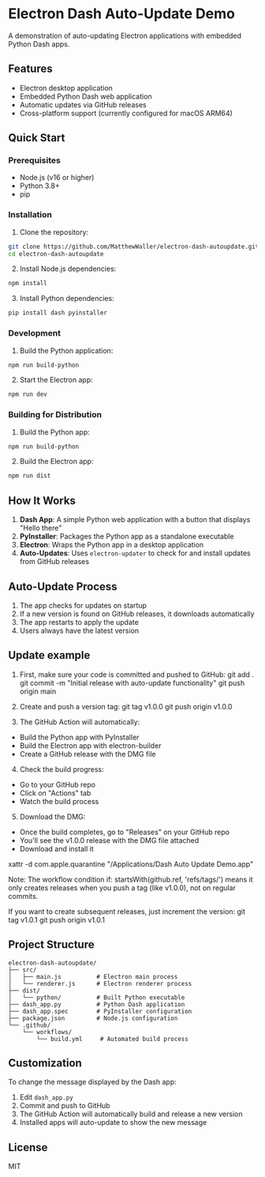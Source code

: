 # Electron Dash Auto-Update Demo

A demonstration of auto-updating Electron applications with embedded Python Dash apps.

## Features

- Electron desktop application
- Embedded Python Dash web application
- Automatic updates via GitHub releases
- Cross-platform support (currently configured for macOS ARM64)

## Quick Start

### Prerequisites

- Node.js (v16 or higher)
- Python 3.8+
- pip

### Installation

1. Clone the repository:
```bash
git clone https://github.com/MatthewWaller/electron-dash-autoupdate.git
cd electron-dash-autoupdate
```

2. Install Node.js dependencies:
```bash
npm install
```

3. Install Python dependencies:
```bash
pip install dash pyinstaller
```

### Development

1. Build the Python application:
```bash
npm run build-python
```

2. Start the Electron app:
```bash
npm run dev
```

### Building for Distribution

1. Build the Python app:
```bash
npm run build-python
```

2. Build the Electron app:
```bash
npm run dist
```

## How It Works

1. **Dash App**: A simple Python web application with a button that displays "Hello there"
2. **PyInstaller**: Packages the Python app as a standalone executable
3. **Electron**: Wraps the Python app in a desktop application
4. **Auto-Updates**: Uses `electron-updater` to check for and install updates from GitHub releases

## Auto-Update Process

1. The app checks for updates on startup
2. If a new version is found on GitHub releases, it downloads automatically
3. The app restarts to apply the update
4. Users always have the latest version

## Update example

1. First, make sure your code is committed and pushed to GitHub:
git add .
git commit -m "Initial release with auto-update functionality"
git push origin main

2. Create and push a version tag:
git tag v1.0.0
git push origin v1.0.0

3. The GitHub Action will automatically:
- Build the Python app with PyInstaller
- Build the Electron app with electron-builder
- Create a GitHub release with the DMG file
4. Check the build progress:
- Go to your GitHub repo
- Click on "Actions" tab
- Watch the build process
5. Download the DMG:
- Once the build completes, go to "Releases" on your GitHub repo
- You'll see the v1.0.0 release with the DMG file attached
- Download and install it

xattr -d com.apple.quarantine "/Applications/Dash Auto Update Demo.app"

Note: The workflow condition if: startsWith(github.ref, 'refs/tags/') means it only
creates releases when you push a tag (like v1.0.0), not on regular commits.

If you want to create subsequent releases, just increment the version:
git tag v1.0.1
git push origin v1.0.1

## Project Structure

```
electron-dash-autoupdate/
├── src/
│   ├── main.js          # Electron main process
│   └── renderer.js      # Electron renderer process
├── dist/
│   └── python/          # Built Python executable
├── dash_app.py          # Python Dash application
├── dash_app.spec        # PyInstaller configuration
├── package.json         # Node.js configuration
└── .github/
    └── workflows/
        └── build.yml     # Automated build process
```

## Customization

To change the message displayed by the Dash app:

1. Edit `dash_app.py`
2. Commit and push to GitHub
3. The GitHub Action will automatically build and release a new version
4. Installed apps will auto-update to show the new message

## License

MIT